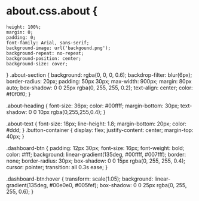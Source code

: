 # about.css.about {
    height: 100%;
    margin: 0;
    padding: 0;
    font-family: Arial, sans-serif;
    background-image: url('backgound.png');
    background-repeat: no-repeat;
    background-position: center;
    background-size: cover;
  }
.about-section {
    background: rgba(0, 0, 0, 0.6);
    backdrop-filter: blur(6px);
    border-radius: 20px;
    padding: 50px 30px;
    max-width: 900px;
    margin: 80px auto;
    box-shadow: 0 0 25px rgba(0, 255, 255, 0.2);
    text-align: center;
    color: #f0f0f0;
}

.about-heading {
    font-size: 36px;
    color: #00ffff;
    margin-bottom: 30px;
    text-shadow: 0 0 10px rgba(0,255,255,0.4);
}

.about-text {
    font-size: 18px;
    line-height: 1.8;
    margin-bottom: 20px;
    color: #ddd;
}
.button-container {
    display: flex;
    justify-content: center;
    margin-top: 40px;
}

.dashboard-btn {
    padding: 12px 30px;
    font-size: 16px;
    font-weight: bold;
    color: #fff;
    background: linear-gradient(135deg, #00ffff, #007fff);
    border: none;
    border-radius: 30px;
    box-shadow: 0 0 15px rgba(0, 255, 255, 0.4);
    cursor: pointer;
    transition: all 0.3s ease;
}

.dashboard-btn:hover {
    transform: scale(1.05);
    background: linear-gradient(135deg, #00e0e0, #005fef);
    box-shadow: 0 0 25px rgba(0, 255, 255, 0.6);
}
